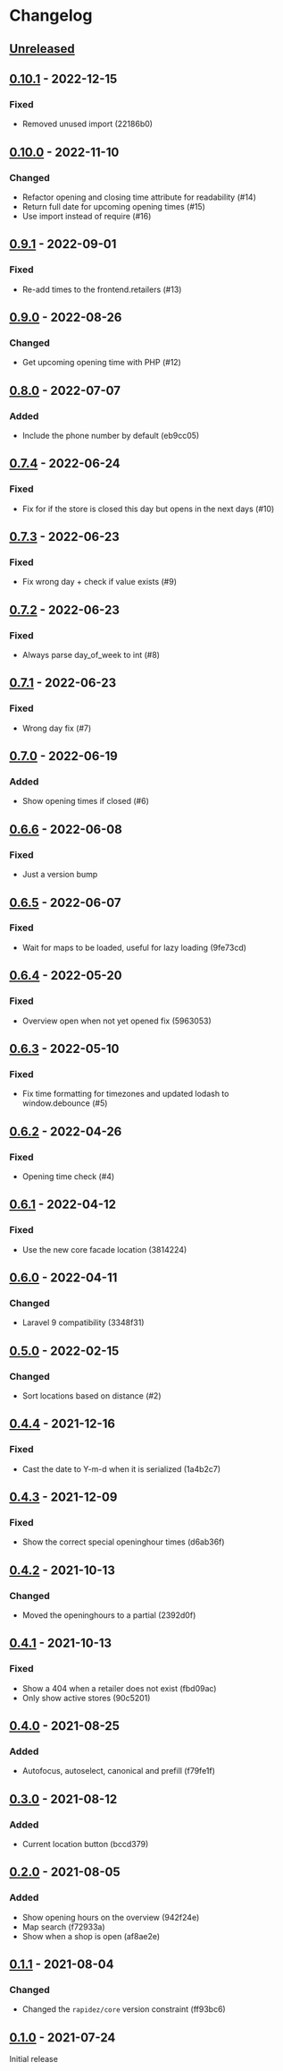 # Changelog

## [Unreleased](https://github.com/org/repo/compare/0.10.1...master)

## [0.10.1](https://github.com/org/repo/compare/0.10.0...0.10.1) - 2022-12-15

### Fixed

- Removed unused import (22186b0)

## [0.10.0](https://github.com/org/repo/compare/0.9.1...0.10.0) - 2022-11-10

### Changed

- Refactor opening and closing time attribute for readability (#14)
- Return full date for upcoming opening times (#15)
- Use import instead of require (#16)

## [0.9.1](https://github.com/org/repo/compare/0.9.0...0.9.1) - 2022-09-01

### Fixed

- Re-add times to the frontend.retailers (#13)

## [0.9.0](https://github.com/org/repo/compare/0.8.0...0.9.0) - 2022-08-26

### Changed

- Get upcoming opening time with PHP (#12)

## [0.8.0](https://github.com/org/repo/compare/0.7.4...0.8.0) - 2022-07-07

### Added

- Include the phone number by default (eb9cc05)

## [0.7.4](https://github.com/org/repo/compare/0.7.3...0.7.4) - 2022-06-24

### Fixed

- Fix for if the store is closed this day but opens in the next days (#10)

## [0.7.3](https://github.com/org/repo/compare/0.7.2...0.7.3) - 2022-06-23

### Fixed

- Fix wrong day + check if value exists (#9)

## [0.7.2](https://github.com/org/repo/compare/0.7.1...0.7.2) - 2022-06-23

### Fixed

- Always parse day_of_week to int (#8)

## [0.7.1](https://github.com/org/repo/compare/0.7.0...0.7.1) - 2022-06-23

### Fixed

- Wrong day fix (#7)

## [0.7.0](https://github.com/org/repo/compare/0.6.6...0.7.0) - 2022-06-19

### Added

- Show opening times if closed (#6)

## [0.6.6](https://github.com/org/repo/compare/0.6.5...0.6.6) - 2022-06-08

### Fixed

- Just a version bump

## [0.6.5](https://github.com/org/repo/compare/0.6.4...0.6.5) - 2022-06-07

### Fixed

- Wait for maps to be loaded, useful for lazy loading (9fe73cd)

## [0.6.4](https://github.com/org/repo/compare/0.6.3...0.6.4) - 2022-05-20

### Fixed

- Overview open when not yet opened fix (5963053)

## [0.6.3](https://github.com/org/repo/compare/0.6.2...0.6.3) - 2022-05-10

### Fixed

- Fix time formatting for timezones and updated lodash to window.debounce (#5)

## [0.6.2](https://github.com/org/repo/compare/0.6.1...0.6.2) - 2022-04-26

### Fixed

- Opening time check (#4)

## [0.6.1](https://github.com/org/repo/compare/0.6.0...0.6.1) - 2022-04-12

### Fixed

- Use the new core facade location (3814224)

## [0.6.0](https://github.com/org/repo/compare/0.5.0...0.6.0) - 2022-04-11

### Changed

- Laravel 9 compatibility (3348f31)

## [0.5.0](https://github.com/org/repo/compare/0.4.4...0.5.0) - 2022-02-15

### Changed

- Sort locations based on distance (#2)

## [0.4.4](https://github.com/org/repo/compare/0.4.3...0.4.4) - 2021-12-16

### Fixed

- Cast the date to Y-m-d when it is serialized (1a4b2c7)

## [0.4.3](https://github.com/org/repo/compare/0.4.2...0.4.3) - 2021-12-09

### Fixed

- Show the correct special openinghour times (d6ab36f)

## [0.4.2](https://github.com/org/repo/compare/0.4.1...0.4.2) - 2021-10-13

### Changed

- Moved the openinghours to a partial (2392d0f)

## [0.4.1](https://github.com/org/repo/compare/0.4.0...0.4.1) - 2021-10-13

### Fixed

- Show a 404 when a retailer does not exist (fbd09ac)
- Only show active stores (90c5201)

## [0.4.0](https://github.com/org/repo/compare/0.3.0...0.4.0) - 2021-08-25

### Added

- Autofocus, autoselect, canonical and prefill (f79fe1f)

## [0.3.0](https://github.com/org/repo/compare/0.2.0...0.3.0) - 2021-08-12

### Added

- Current location button (bccd379)

## [0.2.0](https://github.com/org/repo/compare/0.1.1...0.2.0) - 2021-08-05

### Added

- Show opening hours on the overview (942f24e)
- Map search (f72933a)
- Show when a shop is open (af8ae2e)

## [0.1.1](https://github.com/org/repo/compare/0.1.0...0.1.1) - 2021-08-04

### Changed

- Changed the `rapidez/core` version constraint (ff93bc6)

## [0.1.0](https://github.com/org/repo/compare/e7610614aa4203a154b7e5dc3249c1ddb69a48a7...0.1.0) - 2021-07-24

Initial release
